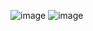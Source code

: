 ![image](https://github.com/Mejabin/BAITS2_Portfolio/assets/71664008/97279671-f289-4214-988c-5e8271fe7e50)
![image](https://github.com/Mejabin/BAITS2_Portfolio/assets/71664008/0f35ca62-05e8-4eec-8e3c-e2f1dcfe7fdf)
